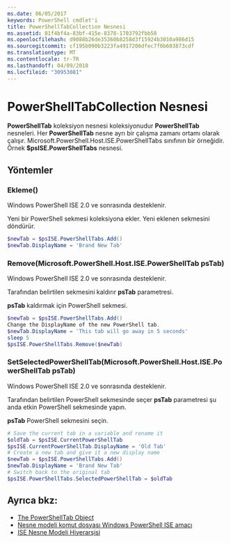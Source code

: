 ```yaml
---
ms.date: 06/05/2017
keywords: PowerShell cmdlet'i
title: PowerShellTabCollection Nesnesi
ms.assetid: 81f4bf4a-83bf-415e-8378-1703792fbb58
ms.openlocfilehash: d9088b26de35360b8258d3f15924b3010a986d15
ms.sourcegitcommit: cf195b090b3223fa4917206dfec7f0b603873cdf
ms.translationtype: MT
ms.contentlocale: tr-TR
ms.lasthandoff: 04/09/2018
ms.locfileid: "30953081"
---
```

# <a name="the-powershelltabcollection-object"></a>PowerShellTabCollection Nesnesi

**PowerShellTab** koleksiyon nesnesi koleksiyonudur **PowerShellTab** nesneleri. Her **PowerShellTab** nesne ayrı bir çalışma zamanı ortamı olarak çalışır. Microsoft.PowerShell.Host.ISE.PowerShellTabs sınıfının bir örneğidir. Örnek **$psISE.PowerShellTabs** nesnesi.

## <a name="methods"></a>Yöntemler

### <a name="add"></a>Ekleme\(\)

Windows PowerShell ISE 2.0 ve sonrasında desteklenir.

Yeni bir PowerShell sekmesi koleksiyona ekler. Yeni eklenen sekmesini döndürür.

```powershell
$newTab = $psISE.PowerShellTabs.Add()
$newTab.DisplayName = 'Brand New Tab'
```

### <a name="removemicrosoftpowershellhostisepowershelltab-pstab"></a>Remove\(Microsoft.PowerShell.Host.ISE.PowerShellTab psTab\)

Windows PowerShell ISE 2.0 ve sonrasında desteklenir.

Tarafından belirtilen sekmesini kaldırır **psTab** parametresi.

**psTab** kaldırmak için PowerShell sekmesi.

```powershell
$newTab = $psISE.PowerShellTabs.Add()
Change the DisplayName of the new PowerShell tab.
$newTab.DisplayName = 'This tab will go away in 5 seconds'
sleep 5
$psISE.PowerShellTabs.Remove($newTab)
```

### <a name="setselectedpowershelltabmicrosoftpowershellhostisepowershelltab-pstab"></a>SetSelectedPowerShellTab\(Microsoft.PowerShell.Host.ISE.PowerShellTab psTab\)

Windows PowerShell ISE 2.0 ve sonrasında desteklenir.

Tarafından belirtilen PowerShell sekmesinde seçer **psTab** parametresi şu anda etkin PowerShell sekmesinde yapın.

**psTab** PowerShell sekmesini seçin.

```powershell
# Save the current tab in a variable and rename it
$oldTab = $psISE.CurrentPowerShellTab
$psISE.CurrentPowerShellTab.DisplayName = 'Old Tab'
# Create a new tab and give it a new display name
$newTab = $psISE.PowerShellTabs.Add()
$newTab.DisplayName = 'Brand New Tab'
# Switch back to the original tab
$psISE.PowerShellTabs.SelectedPowerShellTab = $oldTab
```

## <a name="see-also"></a>Ayrıca bkz:

- [The PowerShellTab Object](The-PowerShellTab-Object.md)
- [Nesne modeli komut dosyası Windows PowerShell ISE amacı](Purpose-of-the-Windows-PowerShell-ISE-Scripting-Object-Model.md)
- [ISE Nesne Modeli Hiyerarşisi](The-ISE-Object-Model-Hierarchy.md)